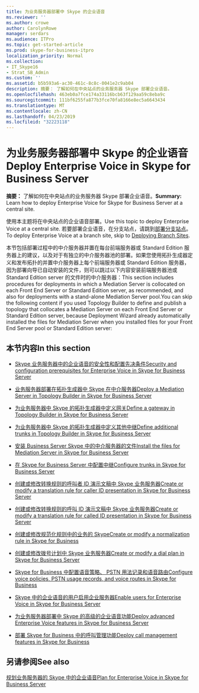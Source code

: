 ```yaml
---
title: 为业务服务器部署中 Skype 的企业语音
ms.reviewer: ''
ms.author: crowe
author: CarolynRowe
manager: serdars
ms.audience: ITPro
ms.topic: get-started-article
ms.prod: skype-for-business-itpro
localization_priority: Normal
ms.collection:
- IT_Skype16
- Strat_SB_Admin
ms.custom: ''
ms.assetid: b5b593a6-ac30-461c-8c8c-0041e2c9ab04
description: 摘要： 了解如何在中央站点的业务服务器 Skype 部署企业语音。
ms.openlocfilehash: 463eb0a7fce174a33116bcb63f129aa59c8eba9c
ms.sourcegitcommit: 111bf6255fa877b3fce70fa8166e8ec5a6643434
ms.translationtype: MT
ms.contentlocale: zh-CN
ms.lasthandoff: 04/23/2019
ms.locfileid: "32223118"
---
```

# <a name="deploy-enterprise-voice-in-skype-for-business-server"></a><span data-ttu-id="10dd0-103">为业务服务器部署中 Skype 的企业语音</span><span class="sxs-lookup"><span data-stu-id="10dd0-103">Deploy Enterprise Voice in Skype for Business Server</span></span>

<span data-ttu-id="10dd0-104">**摘要：** 了解如何在中央站点的业务服务器 Skype 部署企业语音。</span><span class="sxs-lookup"><span data-stu-id="10dd0-104">**Summary:** Learn how to deploy Enterprise Voice for Skype for Business Server at a central site.</span></span>

<span data-ttu-id="10dd0-105">使用本主题将在中央站点的企业语音部署。</span><span class="sxs-lookup"><span data-stu-id="10dd0-105">Use this topic to deploy Enterprise Voice at a central site.</span></span> <span data-ttu-id="10dd0-106">若要部署企业语音，在分支站点，请跳到[部署分支站点](https://technet.microsoft.com/library/1475dee0-66ae-4ee5-b6f1-7409b4bbff45.aspx)。</span><span class="sxs-lookup"><span data-stu-id="10dd0-106">To deploy Enterprise Voice at a branch site, skip to [Deploying Branch Sites](https://technet.microsoft.com/library/1475dee0-66ae-4ee5-b6f1-7409b4bbff45.aspx).</span></span>

<span data-ttu-id="10dd0-107">本节包括部署过程中的中介服务器并置在每台前端服务器或 Standard Edition 服务器上的建议，以及对于有独立的中介服务器池的部署。如果您使用拓扑生成器定义和发布拓扑的并置中介服务器上每个前端服务器或 Standard Edition 服务器，因为部署向导已自动安装的文件，则可以跳过以下内容安装前端服务器池或 Standard Edition server 的文件时的中介服务器：</span><span class="sxs-lookup"><span data-stu-id="10dd0-107">This section includes procedures for deployments in which a Mediation Server is collocated on each Front End Server or Standard Edition server, as recommended, and also for deployments with a stand-alone Mediation Server pool.You can skip the following content if you used Topology Builder to define and publish a topology that collocates a Mediation Server on each Front End Server or Standard Edition server, because Deployment Wizard already automatically installed the files for Mediation Server when you installed files for your Front End Server pool or Standard Edition server:</span></span>
## <a name="in-this-section"></a><span data-ttu-id="10dd0-108">本节内容</span><span class="sxs-lookup"><span data-stu-id="10dd0-108">In this section</span></span>

- [<span data-ttu-id="10dd0-109">Skype 业务服务器中的企业语音的安全性和配置先决条件</span><span class="sxs-lookup"><span data-stu-id="10dd0-109">Security and configuration prerequisites for Enterprise Voice in Skype for Business Server</span></span>](enterprise-voice-security.md)

- [<span data-ttu-id="10dd0-110">业务服务器部署在拓扑生成器中 Skype 在中介服务器</span><span class="sxs-lookup"><span data-stu-id="10dd0-110">Deploy a Mediation Server in Topology Builder in Skype for Business Server</span></span>](deploy-a-mediation-server.md)

- [<span data-ttu-id="10dd0-111">为业务服务器中 Skype 的拓扑生成器中定义网关</span><span class="sxs-lookup"><span data-stu-id="10dd0-111">Define a gateway in Topology Builder in Skype for Business Server</span></span>](define-a-gateway.md)

- [<span data-ttu-id="10dd0-112">为业务服务器中 Skype 的拓扑生成器中定义其他中继</span><span class="sxs-lookup"><span data-stu-id="10dd0-112">Define additional trunks in Topology Builder in Skype for Business Server</span></span>](define-additional-trunks.md)

- [<span data-ttu-id="10dd0-113">安装 Business Server Skype 中的中介服务器的文件</span><span class="sxs-lookup"><span data-stu-id="10dd0-113">Install the files for Mediation Server in Skype for Business Server</span></span>](install-mediation-server.md)

- [<span data-ttu-id="10dd0-114">在 Skype for Business Server 中配置中继</span><span class="sxs-lookup"><span data-stu-id="10dd0-114">Configure trunks in Skype for Business Server</span></span>](configure-trunks.md)

- [<span data-ttu-id="10dd0-115">创建或修改转换规则的呼叫者 ID 演示文稿中 Skype 业务服务器</span><span class="sxs-lookup"><span data-stu-id="10dd0-115">Create or modify a translation rule for caller ID presentation in Skype for Business Server</span></span>](caller-id-presentation-rules.md)

- [<span data-ttu-id="10dd0-116">创建或修改转换规则的呼叫 ID 演示文稿中 Skype 业务服务器</span><span class="sxs-lookup"><span data-stu-id="10dd0-116">Create or modify a translation rule for called ID presentation in Skype for Business Server</span></span>](called-id-presentation-rules.md)

- [<span data-ttu-id="10dd0-117">创建或修改规范化规则中的业务的 Skype</span><span class="sxs-lookup"><span data-stu-id="10dd0-117">Create or modify a normalization rule in Skype for Business</span></span>](normalization-rules.md)

- [<span data-ttu-id="10dd0-118">创建或修改拨号计划中 Skype 业务服务器</span><span class="sxs-lookup"><span data-stu-id="10dd0-118">Create or modify a dial plan in Skype for Business Server</span></span>](dial-plans.md)

- [<span data-ttu-id="10dd0-119">Skype for Business 中配置语音策略、 PSTN 用法记录和语音路由</span><span class="sxs-lookup"><span data-stu-id="10dd0-119">Configure voice policies, PSTN usage records, and voice routes in Skype for Business</span></span>](voice-and-pstn.md)

- [<span data-ttu-id="10dd0-120">Skype 中的企业语音的用户启用企业服务器</span><span class="sxs-lookup"><span data-stu-id="10dd0-120">Enable users for Enterprise Voice in Skype for Business Server</span></span>](enable-users-for-enterprise-voice.md)

- [<span data-ttu-id="10dd0-121">为业务服务器部署中 Skype 的高级的企业语音功能</span><span class="sxs-lookup"><span data-stu-id="10dd0-121">Deploy advanced Enterprise Voice features in Skype for Business Server</span></span>](deploy-advanced-enterprise-voice-features.md)

- [<span data-ttu-id="10dd0-122">部署 Skype for Business 中的呼叫管理功能</span><span class="sxs-lookup"><span data-stu-id="10dd0-122">Deploy call management features in Skype for Business</span></span>](deploy-call-management-features.md)

## <a name="see-also"></a><span data-ttu-id="10dd0-123">另请参阅</span><span class="sxs-lookup"><span data-stu-id="10dd0-123">See also</span></span>

[<span data-ttu-id="10dd0-124">规划业务服务器的 Skype 中的企业语音</span><span class="sxs-lookup"><span data-stu-id="10dd0-124">Plan for Enterprise Voice in Skype for Business Server</span></span>](../../plan-your-deployment/enterprise-voice-solution/enterprise-voice.md)

